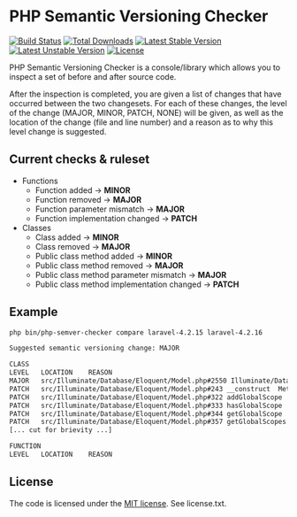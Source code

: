 # PHP Semantic Versioning Checker

[![Build Status](https://travis-ci.org/tomzx/php-semver-checker.svg)](https://travis-ci.org/tomzx/php-semver-checker)
[![Total Downloads](https://poser.pugx.org/tomzx/php-semver-checker/downloads.svg)](https://packagist.org/packages/tomzx/php-semver-checker)
[![Latest Stable Version](https://poser.pugx.org/tomzx/php-semver-checker/v/stable.svg)](https://packagist.org/packages/tomzx/php-semver-checker)
[![Latest Unstable Version](https://poser.pugx.org/tomzx/php-semver-checker/v/unstable.svg)](https://packagist.org/packages/tomzx/php-semver-checker)
[![License](https://poser.pugx.org/tomzx/php-semver-checker/license.svg)](https://packagist.org/packages/tomzx/php-semver-checker)

PHP Semantic Versioning Checker is a console/library which allows you to inspect a set of before and after source code.

After the inspection is completed, you are given a list of changes that have occurred between the two changesets. For each of these changes, the level of the change (MAJOR, MINOR, PATCH, NONE) will be given, as well as the location of the change (file and line number) and a reason as to why this level change is suggested.

## Current checks & ruleset

- Functions
	- Function added -> **MINOR**
	- Function removed -> **MAJOR**
	- Function parameter mismatch -> **MAJOR**
	- Function implementation changed -> **PATCH**
- Classes
	- Class added -> **MINOR**
	- Class removed -> **MAJOR**
	- Public class method added -> **MINOR**
	- Public class method removed -> **MAJOR**
	- Public class method parameter mismatch -> **MAJOR**
	- Public class method implementation changed -> **PATCH**

## Example

```bash
php bin/php-semver-checker compare laravel-4.2.15 laravel-4.2.16

Suggested semantic versioning change: MAJOR

CLASS
LEVEL	LOCATION	REASON
MAJOR	src/Illuminate/Database/Eloquent/Model.php#2550 Illuminate/Database/Eloquent/Model::getMutatorMethod	Method has been removed.
PATCH	src/Illuminate/Database/Eloquent/Model.php#243 __construct	Method implementation changed.
PATCH	src/Illuminate/Database/Eloquent/Model.php#322 addGlobalScope	Method implementation changed.
PATCH	src/Illuminate/Database/Eloquent/Model.php#333 hasGlobalScope	Method implementation changed.
PATCH	src/Illuminate/Database/Eloquent/Model.php#344 getGlobalScope	Method implementation changed.
PATCH	src/Illuminate/Database/Eloquent/Model.php#357 getGlobalScopes	Method implementation changed.
[... cut for brievity ...]

FUNCTION
LEVEL	LOCATION	REASON
```

## License

The code is licensed under the [MIT license](http://choosealicense.com/licenses/mit/). See license.txt.